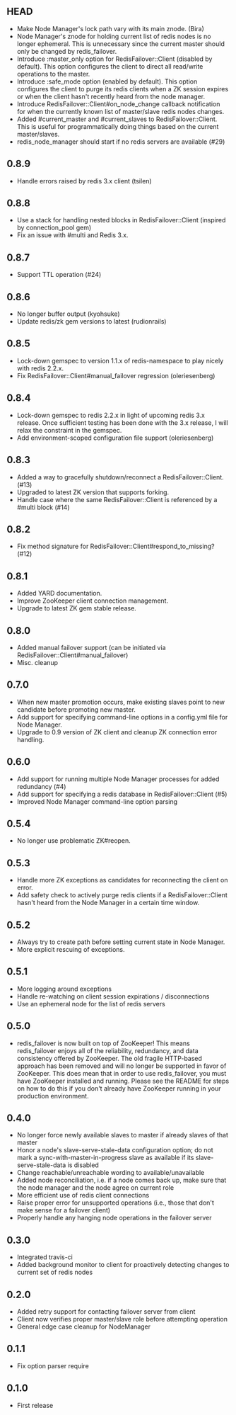 HEAD
-----------
- Make Node Manager's lock path vary with its main znode. (Bira)
- Node Manager's znode for holding current list of redis nodes is no longer ephemeral. This is unnecessary since the current master should only be changed by redis_failover.
- Introduce :master_only option for RedisFailover::Client (disabled by default). This option configures the client to direct all read/write operations to the master.
- Introduce :safe_mode option (enabled by default). This option configures the client to purge its redis clients when a ZK session expires or when the client hasn't recently heard from the node manager.
- Introduce RedisFailover::Client#on_node_change callback notification for when the currently known list of master/slave redis nodes changes.
- Added #current_master and #current_slaves to RedisFailover::Client. This is useful for programmatically doing things based on the current master/slaves.
- redis_node_manager should start if no redis servers are available (#29)

0.8.9
-----------
- Handle errors raised by redis 3.x client (tsilen) 

0.8.8
-----------
- Use a stack for handling nested blocks in RedisFailover::Client (inspired by connection_pool gem)
- Fix an issue with #multi and Redis 3.x.

0.8.7
-----------
- Support TTL operation (#24)

0.8.6
-----------
- No longer buffer output (kyohsuke)
- Update redis/zk gem versions to latest (rudionrails)

0.8.5
-----------
- Lock-down gemspec to version 1.1.x of redis-namespace to play nicely with redis 2.2.x.
- Fix RedisFailover::Client#manual_failover regression (oleriesenberg)

0.8.4
-----------
- Lock-down gemspec to redis 2.2.x in light of upcoming redis 3.x release. Once sufficient testing
has been done with the 3.x release, I will relax the constraint in the gemspec.
- Add environment-scoped configuration file support (oleriesenberg)

0.8.3
-----------
- Added a way to gracefully shutdown/reconnect a RedisFailover::Client. (#13)
- Upgraded to latest ZK version that supports forking.
- Handle case where the same RedisFailover::Client is referenced by a #multi block (#14)

0.8.2
-----------
- Fix method signature for RedisFailover::Client#respond_to_missing? (#12)

0.8.1
-----------
- Added YARD documentation.
- Improve ZooKeeper client connection management.
- Upgrade to latest ZK gem stable release.

0.8.0
-----------
- Added manual failover support (can be initiated via RedisFailover::Client#manual_failover)
- Misc. cleanup

0.7.0
-----------
- When new master promotion occurs, make existing slaves point to new candidate before promoting new master.
- Add support for specifying command-line options in a config.yml file for Node Manager.
- Upgrade to 0.9 version of ZK client and cleanup ZK connection error handling.

0.6.0
-----------
- Add support for running multiple Node Manager processes for added redundancy (#4)
- Add support for specifying a redis database in RedisFailover::Client (#5)
- Improved Node Manager command-line option parsing

0.5.4
-----------
- No longer use problematic ZK#reopen.

0.5.3
-----------
- Handle more ZK exceptions as candidates for reconnecting the client on error.
- Add safety check to actively purge redis clients if a RedisFailover::Client hasn't heard from the Node Manager in a certain time window.

0.5.2
-----------
- Always try to create path before setting current state in Node Manager.
- More explicit rescuing of exceptions.

0.5.1
-----------
- More logging around exceptions
- Handle re-watching on client session expirations / disconnections
- Use an ephemeral node for the list of redis servers

0.5.0
-----------
- redis_failover is now built on top of ZooKeeper! This means redis_failover enjoys all of the reliability, redundancy, and data consistency offered by ZooKeeper. The old fragile HTTP-based approach has been removed and will no longer be supported in favor of ZooKeeper. This does mean that in order to use redis_failover, you must have ZooKeeper installed and running. Please see the README for steps on how to do this if you don't already have ZooKeeper running in your production environment.

0.4.0
-----------
- No longer force newly available slaves to master if already slaves of that master
- Honor a node's slave-serve-stale-data configuration option; do not mark a sync-with-master-in-progress slave as available if its slave-serve-stale-data is disabled
- Change reachable/unreachable wording to available/unavailable
- Added node reconciliation, i.e. if a node comes back up, make sure that the node manager and the node agree on current role
- More efficient use of redis client connections
- Raise proper error for unsupported operations (i.e., those that don't make sense for a failover client)
- Properly handle any hanging node operations in the failover server

0.3.0
-----------
- Integrated travis-ci
- Added background monitor to client for proactively detecting changes to current set of redis nodes

0.2.0
-----------
- Added retry support for contacting failover server from client
- Client now verifies proper master/slave role before attempting operation
- General edge case cleanup for NodeManager

0.1.1
-----------

- Fix option parser require

0.1.0
-----------

- First release
